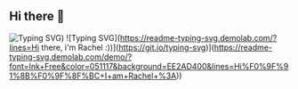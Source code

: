 ## Hi there 👋

![Typing SVG](https://readme-typing-svg.demolab.com/?lines=Hi+there,+I'm+Rachel+:))
![Typing SVG](https://readme-typing-svg.demolab.com/?lines=Hi there, i'm Rachel :))](https://git.io/typing-svg)](https://readme-typing-svg.demolab.com/demo/?font=Ink+Free&color=051117&background=EE2AD400&lines=Hi%F0%9F%91%8B%F0%9F%8F%BC+I+am+Rachel+%3A))
 
<!--
**RachelB9913/RachelB9913** is a ✨ _special_ ✨ repository because its `README.md` (this file) appears on your GitHub profile.

Here are some ideas to get you started:

- 🔭 I’m currently working on ...
- 🌱 I’m currently learning ...
- 👯 I’m looking to collaborate on ...
- 🤔 I’m looking for help with ...
- 💬 Ask me about ...
- 📫 How to reach me: ...
- 😄 Pronouns: ...
- ⚡ Fun fact: ...
-->
